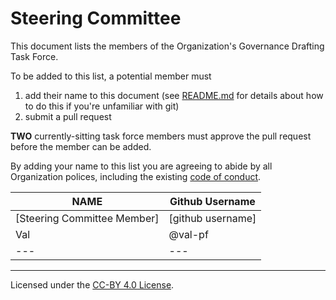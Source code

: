 # Steering Committee

This document lists the members of the Organization's Governance Drafting Task Force.

To be added to this list, a potential member must

1. add their name to this document (see [README.md](./README.md) for details about how to do this if you're unfamiliar with git)
2. submit a pull request

**TWO** currently-sitting task force members must approve the pull request before the member can be added.

By adding your name to this list you are agreeing to abide by all Organization polices, including the existing
[code of conduct](https://github.com/resbazaz/website/blob/gh-pages/codeOfConduct.md).

| **NAME** | **Github Username** |
| --- | --- |
| [Steering Committee Member] | [github username] |
|Val | @val-pf|
|  --- | --- | --- |

---
Licensed under the [CC-BY 4.0 
License](https://creativecommons.org/licenses/by-sa/4.0/).
